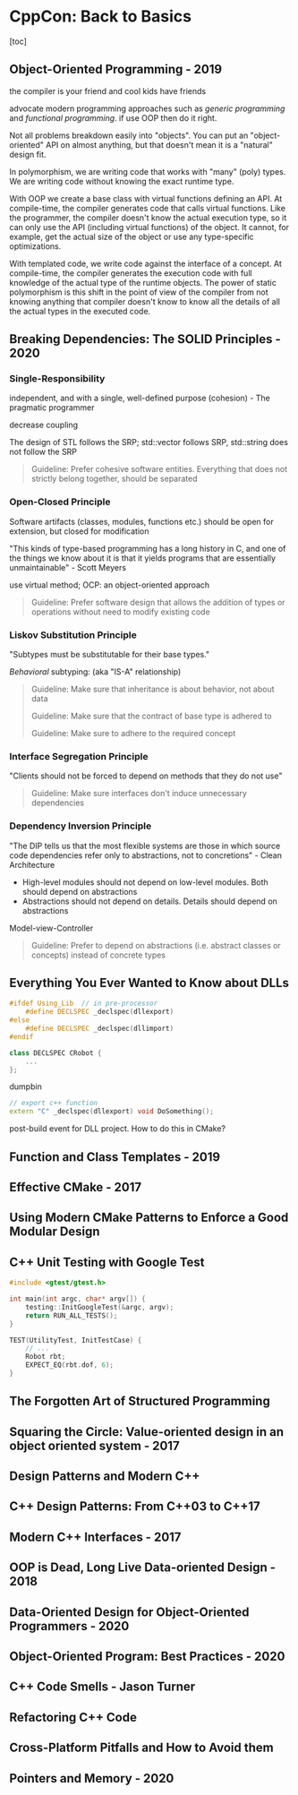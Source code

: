 # CppCon: Back to Basics

[toc]

## Object-Oriented Programming - 2019

the compiler is your friend and cool kids have friends

advocate modern programming approaches such as *generic programming* and *functional programming*. if use OOP then do it right.

Not all problems breakdown easily into "objects". You can put an "object-oriented" API on almost anything, but that doesn't mean it is a "natural" design fit.

In polymorphism, we are writing code that works with "many" (poly) types. We are writing code without knowing the exact runtime type. 

With OOP we create a base class with virtual functions defining an API. At compile-time, the compiler generates code that calls virtual functions. Like the programmer, the compiler doesn't know the actual execution type, so it can only use the API (including virtual functions) of the object. It cannot, for example, get the actual size of the object or use any type-specific optimizations.

With templated code, we write code against the interface of a concept. At compile-time, the compiler generates the execution code with full knowledge of the actual type of the runtime objects. The power of static polymorphism is this shift in the point of view of the compiler from not knowing anything that compiler doesn't know to know all the details of all the actual types in the executed code.

## Breaking Dependencies: The SOLID Principles - 2020

### **S**ingle-Responsibility

independent, and with a single, well-defined purpose (cohesion) - The pragmatic programmer

decrease coupling

The design of STL follows the SRP; std::vector follows SRP, std::string does not follow the SRP

> Guideline: Prefer cohesive software entities. Everything that does not strictly belong together, should be separated

### **O**pen-Closed Principle

Software artifacts (classes, modules, functions etc.) should be open for extension, but closed for modification

"This kinds of type-based programming has a long history in C, and one of the things we know about it is that it yields programs that are essentially unmaintainable" - Scott Meyers

use virtual method; OCP: an object-oriented approach

> Guideline: Prefer software design that allows the addition of types or operations without need to modify existing code

### **L**iskov Substitution Principle

"Subtypes must be substitutable for their base types."

*Behavioral* subtyping: (aka "IS-A" relationship)

> Guideline: Make sure that inheritance is about behavior, not about data
>
> Guideline: Make sure that the contract of base type is adhered to
>
> Guideline: Make sure to adhere to the required concept

### **I**nterface Segregation Principle

"Clients should not be forced to depend on methods that they do not use"

> Guideline: Make sure interfaces don't induce unnecessary dependencies

### **D**ependency Inversion Principle

"The DIP tells us that the most flexible systems are those in which source code dependencies refer only to abstractions, not to concretions" - Clean Architecture

- High-level modules should not depend on low-level modules. Both should depend on abstractions
- Abstractions should not depend on details. Details should depend on abstractions

Model-view-Controller

> Guideline: Prefer to depend on abstractions (i.e. abstract classes or concepts) instead of concrete types



## Everything You Ever Wanted to Know about DLLs

```c++
#ifdef Using_Lib  // in pre-processor
	#define DECLSPEC _declspec(dllexport)
#else
	#define DECLSPEC _declspec(dllimport)
#endif
```

```c++
class DECLSPEC CRobot {
    ...
};
```

dumpbin

```c++
// export c++ function
extern "C" _declspec(dllexport) void DoSomething();
```

post-build event for DLL project. How to do this in CMake?

## Function and Class Templates - 2019

## Effective CMake - 2017

## Using Modern CMake Patterns to Enforce a Good Modular Design

## C++ Unit Testing with Google Test

```c++
#include <gtest/gtest.h>

int main(int argc, char* argv[]) {
    testing::InitGoogleTest(&argc, argv);
    return RUN_ALL_TESTS();
}
```

```c++
TEST(UtilityTest, InitTestCase) {
    // ...
    Robot rbt;
    EXPECT_EQ(rbt.dof, 6);
}
```

## The Forgotten Art of Structured Programming

## Squaring the Circle: Value-oriented design in an object oriented system - 2017

## Design Patterns and Modern C++

## C++ Design Patterns: From C++03 to C++17

## Modern C++ Interfaces - 2017

## OOP is Dead, Long Live Data-oriented Design - 2018

## Data-Oriented Design for Object-Oriented Programmers - 2020

## Object-Oriented Program: Best Practices - 2020

## C++ Code Smells - Jason Turner

## Refactoring C++ Code

## Cross-Platform Pitfalls and How to Avoid them

## Pointers and Memory - 2020

